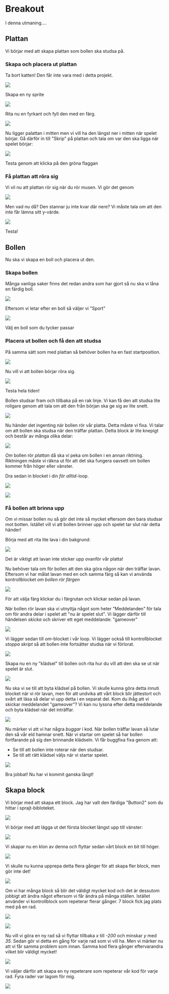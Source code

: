 # Breakout
I denna utmaning....


## Plattan
Vi börjar med att skapa plattan som bollen ska studsa på.

### Skapa och placera ut plattan
Ta bort katten! Den får inte vara med i detta projekt.

![](bilder/common/tabort_katt.png)

Skapa en ny sprite

![](bilder/common/ny_sprite.png)

Rita nu en fyrkant och fyll den med en färg.

![](bilder/tutorial_breakout/pad1.png)

Nu ligger palattan i mitten men vi vill ha den längst ner i mitten när spelet börjar. Gå därför in till "Skrip" på plattan och tala om var den ska ligga när spelet börjar:

![](bilder/tutorial_breakout/pad_skript1.png)

Testa genom att klicka på den gröna flaggan

### Få plattan att röra sig
Vi vil nu att plattan rör sig när du rör musen. Vi gör det genom

![](bilder/tutorial_breakout/pad_skript2.png)

Men vad nu då? Den stannar ju inte kvar där nere? Vi måste tala om att den inte får lämna sitt y-värde.

![](bilder/tutorial_breakout/pad_skript3.png)

Testa!

## Bollen
Nu ska vi skapa en boll och placera ut den.

### Skapa bollen
Många vanliga saker finns det redan andra som har gjort så nu ska vi låna en färdig boll.

![](bilder/common/ny_sprite_bibliotek.png)

Eftersom vi letar efter en boll så väljer vi "Sport"

![](bilder/common/sport.png)

Välj en boll som du tycker passar

### Placera ut bollen och få den att studsa
På samma sätt som med plattan så behöver bollen ha en fast startposition.

![](bilder/tutorial_breakout/ball_skript1.png)

Nu vill vi att bollen börjar röra sig. 

![](bilder/tutorial_breakout/ball_skript2.png)

Testa hela tiden!

Bollen studsar fram och tillbaka på en rak linje. Vi kan få den att studsa lite roligare genom att tala om att den från början ska ge sig av lite snett. 

![](bilder/tutorial_breakout/ball_skript3.png)

Nu händer det ingenting när bollen rör vår platta. Detta måste vi fixa. Vi talar om att bollen ska studsa när den träffar plattan. Detta block är lite knepigt och består av många olika delar:

![](bilder/tutorial_breakout/ball_skript4.png)

*Om* bollen rör *plattan* då ska vi peka om bollen i en annan riktning. Riktningen måste vi räkna ut för att det ska fungera oavsett om bollen kommer från höger eller vänster.

Dra sedan in blocket i din *för alltid*-loop. 

![](bilder/tutorial_breakout/ball_skript5.png)

![](bilder/tutorial_breakout/overview1.png)

### Få bollen att brinna upp
Om vi missar bollen nu så gör det inte så mycket eftersom den bara studsar mot botten. Istället vill vi att bollen brinner upp och spelet tar slut när detta händer!

Börja med att rita lite lava i din bakgrund:

![](bilder/tutorial_breakout/lava1.png)

Det är viktigt att lavan inte sticker upp ovanför vår platta!

Nu behöver tala om för bollen att den ska göra någon när den träffar lavan. Eftersom vi har målat lavan med en och samma färg så kan vi använda kontrollblocket *om bollen rör färgen*

![](bilder/tutorial_breakout/ball_skript7.png)

För att välja färg klickar du i färgrutan och klickar sedan på lavan.

När bollen rör lavan ska vi utnyttja något som heter "Meddelanden" för tala om för andra delar i spelet att "nu är spelet slut". Vi lägger därför till händelsen *skicka* och skriver ett eget meddelande: "gameover"

![](bilder/tutorial_breakout/ball_skript6.png)

Vi lägger sedan till *om*-blocket i vår loop. Vi lägger också till kontrollblocket *stoppa skript* så att bollen inte fortsätter studsa när vi förlorat.

![](bilder/tutorial_breakout/ball_skript8.png)

Skapa nu en ny "klädsel" till bollen och rita hur du vill att den ska se ut när spelet är slut.

![](bilder/tutorial_breakout/ball_skript9.png)

Nu ska vi se till att byta klädsel på bollen. Vi skulle kunna göra detta innuti blocket när vi rör lavan, men för att undvika att vårt block blir jättestort och svårt att läsa så delar vi upp detta i en separat del. Kom du ihåg att vi skickar meddelandet "gameover"? Vi kan nu lyssna efter detta meddelande och byta klädsel när det inträffar.

![](bilder/tutorial_breakout/ball_gameover1.png)

Nu märker vi att vi har några *buggar* i kod. När bollen träffar lavan så lutar den så vår eld hamnar snett. När vi startar om spelet så har bollen fortfarande på sig den brinnande klädseln. Vi får buggfixa fixa genom att:

* Se till att bollen inte roterar när den studsar.
* Se till att rätt klädsel väljs när vi startar spelet.

![](bilder/tutorial_breakout/ball_buggfix1.png)

Bra jobbat! Nu har vi kommit ganska långt!

## Skapa block
Vi börjar med att skapa ett block. Jag har valt den färdiga "Button2" som du hittar i sprajt-bibloteket.

![](bilder/tutorial_breakout/block_create1.png)

Vi börjar med att lägga ut det första blocket längst upp till vänster:

![](bilder/tutorial_breakout/block_create2.png)

Vi skapar nu en klon av denna och flyttar sedan vårt block en bit till höger. 

![](bilder/tutorial_breakout/block_create3.png)

Vi skulle nu kunna upprepa detta flera gånger för att skapa fler block, men gör inte det!

![](bilder/tutorial_breakout/block_create4.png)

Om vi har många block så blir det väldigt mycket kod och det är dessutom jobbigt att ändra något eftersom vi får ändra på många ställen. Istället använder vi kontrollblock som repeterar flerar gånger. 7 block fick jag plats med på en rad.

![](bilder/tutorial_breakout/block_create5.png)

![](bilder/tutorial_breakout/block_create6.png)

Nu vill vi göra en ny rad så vi flyttar tillbaka _x_ till _-200_ och minskar _y_ med _35_. Sedan gör vi detta en gång för varje rad som vi vill ha. Men vi märker nu att vi får samma problem som innan. Samma kod flera gånger eftervarandra vilket blir väldigt mycket!

![](bilder/tutorial_breakout/block_create7.png)

Vi väljer därför att skapa en ny repeterare som repeterar vår kod för varje rad. Fyra rader var lagom för mig.

![](bilder/tutorial_breakout/block_create8.png)

